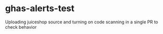 # ghas-alerts-test
Uploading juiceshop source and turning on code scanning in a single PR to check behavior
